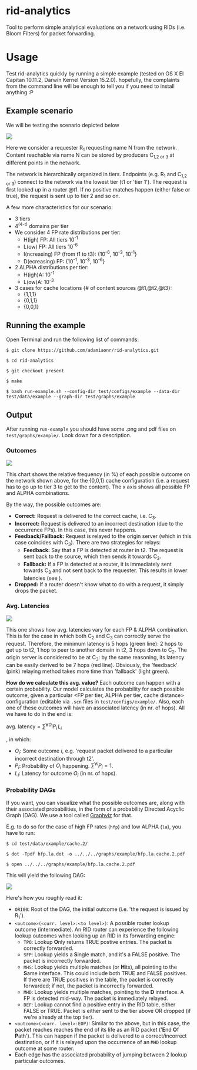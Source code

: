 # rid-analytics
<a name="sec:intro"></a>

Tool to perform simple analytical evaluations on a network using RIDs (i.e. Bloom Filters) for packet forwarding.

# Usage
<a name="sec:usage"></a>

Test rid-analytics quickly by running a simple example (tested on OS X El Capitan 10.11.2, 
Darwin Kernel Version 15.2.0). hopefully, the complaints from the command line will be enough to 
tell you if you need to install anything :P

## Example scenario
<a name="subsec:scn"></a>

We will be testing the scenario depicted below

![](https://www.dropbox.com/s/v2vcngxt2t1gurc/example.png?raw=1)

Here we consider a requester R<sub>1</sub> requesting name N from the network. Content reachable via name N can be stored by producers C<sub>1,2 or 3</sub> at different points in the network.

The network is hierarchically organized in tiers. Endpoints (e.g. R<sub>1</sub> and C<sub>1,2 or 3</sub>) connect to the network via the lowest tier (t1 or 'tier 1'). The request is first looked up in a router @t1. If no positive matches happen (either false or true), the request is sent up to tier 2 and so on.

A few more characteristics for our scenario:

* 3 tiers
* 4<sup>(4-t)</sup> domains per tier
* We consider 4 FP rate distributions per tier:
	* H(igh) FP: All tiers 10<sup>-1</sup>
	* L(ow) FP: All tiers 10<sup>-6</sup>
	* I(ncreasing) FP (from t1 to t3): {10<sup>-6</sup>, 10<sup>-3</sup>, 10<sup>-1</sup>}
	* D(ecreasing) FP: {10<sup>-1</sup>, 10<sup>-3</sup>, 10<sup>-6</sup>}
* 2 ALPHA distributions per tier:
	* H(igh)A: 10<sup>-1</sup>
	* L(ow)A: 10<sup>-3</sup>
* 3 cases for cache locations {# of content sources @t1,@t2,@t3}: 
	* {1,1,1}
	* {0,1,1} 
	* {0,0,1}	

## Running the example
<a name="subsec:run"></a>

Open Terminal and run the following list of commands:

`$ git clone https://github.com/adamiaonr/rid-analytics.git`

`$ cd rid-analytics`

`$ git checkout present`

`$ make`

`$ bash run-example.sh --config-dir test/configs/example --data-dir test/data/example --graph-dir test/graphs/example`

## Output
<a name="subsec:output"></a>

After running `run-example` you should have some .png and pdf files on `test/graphs/example/`. Look down for a description.

### Outcomes
<a name="subsubsec:outcomes"></a>

![](https://www.dropbox.com/s/p0hlgk5jot1ipzc/stackd.cache.3.png?raw=1)

This chart shows the relative frequency (in %) of each possible outcome on the network shown above, for the {0,0,1} cache configuration (i.e. a request has to go up to tier 3 to get to the content). The x axis shows all possible FP and ALPHA combinations. 

By the way, the possible outcomes are:

* **Correct:** Request is delivered to the correct cache, i.e. C<sub>3</sub>.
* **Incorrect:** Request is delivered to an incorrect destination (due to the occurrence FPs). In this case, this never happens.
* **Feedback/Fallback:** Request is relayed to the origin server (which in this case coincides with C<sub>3</sub>). There are two strategies for relays:
	* **Feedback:** Say that a FP is detected at router in t2. The request is sent back to the source, which then sends it towards C<sub>3</sub>.
	* **Fallback:** If a FP is detected at a router, it is immediately sent towards C<sub>3</sub> and not sent back to the requester. This results in lower latencies (see ).
* **Dropped:** If a router doesn't know what to do with a request, it simply drops the packet.

### Avg. Latencies
<a name="subsubsec:avg-lat"></a>

![](https://www.dropbox.com/s/auxh8j6p11fnela/bar.cache.2.png?raw=1)

This one shows how avg. latencies vary for each FP & ALPHA combination. This is for the case in which both C<sub>2</sub> and C<sub>3</sub> can correctly serve the request. Therefore, the minimum latency is 5 hops (green line): 2 hops to get up to t2, 1 hop to peer to another domain in t2, 3 hops down to C<sub>2</sub>. The origin server is considered to be at C<sub>3</sub>: by the same reasoning, its latency can be easily derived to be 7 hops (red line). Obviously, the 'feedback' (pink) relaying method takes more time than 'fallback' (light green).

**How do we calculate this avg. value?** Each outcome can happen with a certain probability. Our model calculates the probability for each possible outcome, given a particular <FP per tier, ALPHA per tier, cache distance> configuration (editable via `.scn` files in `test/configs/example/`. Also, each one of these outcomes will have an associated latency (in nr. of hops). All we have to do in the end is:

$\text{avg. latency}=\sum^{\forall O_i} P_i\,L_i$

, in which:

* $O_i$: Some outcome $i$, e.g. 'request packet delivered to a particular incorrect destination through t2'.
* $P_i$: Probability of $O_i$ happening. $\sum^{\forall i} P_i = 1$.
* $L_i$: Latency for outcome $O_i$ (in nr. of hops).

### Probability DAGs
<a name="subsubsec:prob-dag"></a>

If you want, you can visualize what the possible outcomes are, along with their associated probabilities, in the form of a probability Directed Acyclic Graph (DAG). We use a tool called [Graphviz](http://www.graphviz.org/) for that. 

E.g. to do so for the case of high FP rates (`hfp`) and low ALPHA (`la`), you have to run:

`$ cd test/data/example/cache.2/`

`$ dot -Tpdf hfp.la.dot -o ../../../graphs/example/hfp.la.cache.2.pdf`

`$ open ../../../graphs/example/hfp.la.cache.2.pdf`

This will yield the following DAG:

![](https://www.dropbox.com/s/d33ck2jsn7jumfr/hfp.la.cache.2.png?raw=1)

Here's how you roughly read it:

* `ORI00`: Root of the DAG, the initial outcome (i.e. 'the request is issued by R<sub>1</sub>').
* `<outcome>(<curr. level>:<to level>)`: A possible router lookup outcome (intermediate). An RID router can experience the following lookup outcomes when looking up an RID in its forwarding engine:
	* `TPO`: Lookup **O**nly returns TRUE postive entries. The packet is correctly forwarded.
	* `SFP`: Lookup yields a **S**ingle match, and it's a FALSE positive. The packet is incorrectly forwarded.
	* `MHS`: Lookup yields multiple matches (or **H**its), all pointing to the **S**ame interface. This could include both TRUE and FALSE positives. If there are TRUE positives in the table, the packet is correctly forwarded; if not, the packet is incorrectly forwarded.
	* `MHD`: Lookup yields multiple matches, pointing to the **D** interface. A FP is detected mid-way. The packet is immediately relayed.
	* `DEF`: Lookup cannot find a positive entry in the RID table, either FALSE or TRUE. Packet is either sent to the tier above OR dropped (if we're already at the top tier). 
* `<outcome>(<curr. level>:EOP)`: Similar to the above, but in this case, the packet reaches reaches the end of its life as an RID packet ('**E**nd **O**f **P**ath'). This can happen if the packet is delivered to a correct/incorrect destination, or if it is relayed upon the occurrence of an `MHD` lookup outcome at some router.
* Each edge has the associated probability of jumping between 2 lookup particular outcomes.